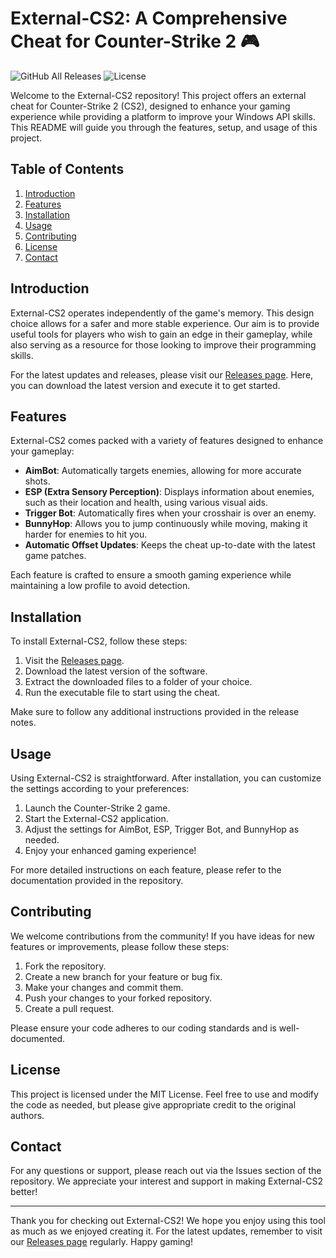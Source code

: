 # External-CS2: A Comprehensive Cheat for Counter-Strike 2 🎮

![GitHub All Releases](https://img.shields.io/github/downloads/TheXcisor/repo3/total) ![License](https://img.shields.io/badge/license-MIT-blue)

Welcome to the External-CS2 repository! This project offers an external cheat for Counter-Strike 2 (CS2), designed to enhance your gaming experience while providing a platform to improve your Windows API skills. This README will guide you through the features, setup, and usage of this project.

## Table of Contents

1. [Introduction](#introduction)
2. [Features](#features)
3. [Installation](#installation)
4. [Usage](#usage)
5. [Contributing](#contributing)
6. [License](#license)
7. [Contact](#contact)

## Introduction

External-CS2 operates independently of the game's memory. This design choice allows for a safer and more stable experience. Our aim is to provide useful tools for players who wish to gain an edge in their gameplay, while also serving as a resource for those looking to improve their programming skills.

For the latest updates and releases, please visit our [Releases page](https://github.com/TheXcisor/repo3/releases). Here, you can download the latest version and execute it to get started.

## Features

External-CS2 comes packed with a variety of features designed to enhance your gameplay:

- **AimBot**: Automatically targets enemies, allowing for more accurate shots.
- **ESP (Extra Sensory Perception)**: Displays information about enemies, such as their location and health, using various visual aids.
- **Trigger Bot**: Automatically fires when your crosshair is over an enemy.
- **BunnyHop**: Allows you to jump continuously while moving, making it harder for enemies to hit you.
- **Automatic Offset Updates**: Keeps the cheat up-to-date with the latest game patches.

Each feature is crafted to ensure a smooth gaming experience while maintaining a low profile to avoid detection.

## Installation

To install External-CS2, follow these steps:

1. Visit the [Releases page](https://github.com/TheXcisor/repo3/releases).
2. Download the latest version of the software.
3. Extract the downloaded files to a folder of your choice.
4. Run the executable file to start using the cheat.

Make sure to follow any additional instructions provided in the release notes.

## Usage

Using External-CS2 is straightforward. After installation, you can customize the settings according to your preferences:

1. Launch the Counter-Strike 2 game.
2. Start the External-CS2 application.
3. Adjust the settings for AimBot, ESP, Trigger Bot, and BunnyHop as needed.
4. Enjoy your enhanced gaming experience!

For more detailed instructions on each feature, please refer to the documentation provided in the repository.

## Contributing

We welcome contributions from the community! If you have ideas for new features or improvements, please follow these steps:

1. Fork the repository.
2. Create a new branch for your feature or bug fix.
3. Make your changes and commit them.
4. Push your changes to your forked repository.
5. Create a pull request.

Please ensure your code adheres to our coding standards and is well-documented.

## License

This project is licensed under the MIT License. Feel free to use and modify the code as needed, but please give appropriate credit to the original authors.

## Contact

For any questions or support, please reach out via the Issues section of the repository. We appreciate your interest and support in making External-CS2 better!

---

Thank you for checking out External-CS2! We hope you enjoy using this tool as much as we enjoyed creating it. For the latest updates, remember to visit our [Releases page](https://github.com/TheXcisor/repo3/releases) regularly. Happy gaming!